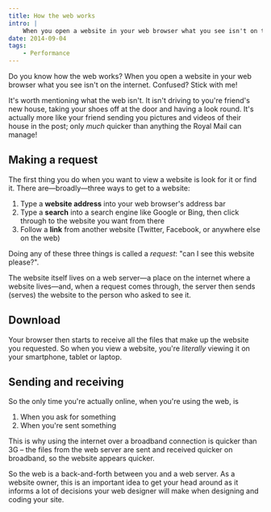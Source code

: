 ```yaml
---
title: How the web works
intro: |
    When you open a website in your web browser what you see isn't on the internet. Confused? This article will reveal all!
date: 2014-09-04
tags:
    - Performance
---
```


Do you know how the web works? When you open a website in your web browser what you see isn't on the internet. Confused? Stick with me!

It's worth mentioning what the web isn't. It isn't driving to you're friend's new house, taking your shoes off at the door and having a look round. It's actually more like your friend sending you pictures and videos of their house in the post; only _much_ quicker than anything the Royal Mail can manage!


## Making a request

The first thing you do when you want to view a website is look for it or find it. There are—broadly—three ways to get to a website:

1. Type a **website address** into your web browser's address bar
2. Type a **search** into a search engine like Google or Bing, then click through to the website you want from there
3. Follow a **link** from another website (Twitter, Facebook, or anywhere else on the web)

Doing any of these three things is called a _request_: "can I see this website please?".

The website itself lives on a web server—a place on the internet where a website lives—and, when a request comes through, the server then sends (serves) the website to the person who asked to see it.


## Download

Your browser then starts to receive all the files that make up the website you requested. So when you view a website, you're _literally_ viewing it on your smartphone, tablet or laptop.


## Sending and receiving

So the only time you're actually online, when you're using the web, is

1. When you ask for something
2. When you're sent something

This is why using the internet over a broadband connection is quicker than 3G – the files from the web server are sent and received quicker on broadband, so the website appears quicker.

So the web is a back-and-forth between you and a web server. As a website owner, this is an important idea to get your head around as it informs a lot of decisions your web designer will make when designing and coding your site.
